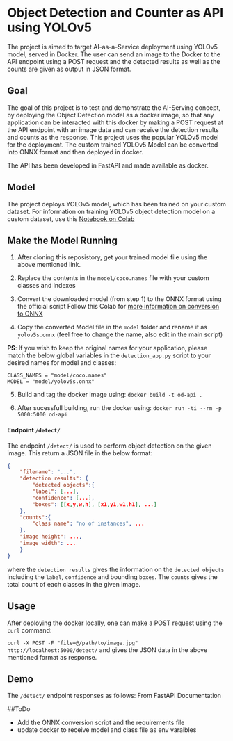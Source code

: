 # Object Detection and Counter as API using YOLOv5 

The project is aimed to target AI-as-a-Service deployment using YOLOv5 model, served in Docker. The user can send an image to the Docker to the API endpoint using a POST request and the detected results as well as the counts are given as output in JSON format.

## Goal
The goal of this project is to test and demonstrate the AI-Serving concept, by deploying the Object Detection model as a docker image, so that any application can be interacted with this docker by making a POST request at the API endpoint with an image data and can receive the detection results and counts as the response. This project uses the popular YOLOv5 model for the deployment. The custom trained YOLOv5 Model can be converted into ONNX format and then deployed in docker.

The API has been developed in FastAPI and made available as docker.

## Model
The project deploys YOLOv5 model, which has been trained on your custom dataset. For information on training YOLOv5 object detection model on a custom dataset, use this [Notebook on Colab](https://github.com/jbantony/yolov5-custom-training-tutorial) 

## Make the Model Running
1. After cloning this reposistory, get your trained model file using the above mentioned link.
2. Replace the contents in the `model/coco.names` file with your custom classes and indexes
3. Convert the downloaded model (from step 1) to the ONNX format using the official script
     Follow this Colab for [more information on conversion to ONNX](https://github.com/jbantony/yolov5-custom-training-tutorial/blob/1ddd26ead95f68f74f04e0efb5474602fbc1f229/Convert_YOLOv5_ONNX_for_Inference.ipynb)
     
4. Copy the converted Model file in the `model` folder and rename it as `yolov5s.onnx` (feel free to change the name, also edit in the main script)

**PS**: If you wish to keep the original names for your application, please match the below global variables in the `detection_app.py` script to your desired names for model and classes:
```
CLASS_NAMES = "model/coco.names"
MODEL = "model/yolov5s.onnx" 
```

5. Build and tag the docker image using:
`docker build -t od-api .`

6. After sucessfull building, run the docker using:
`docker run -ti --rm -p 5000:5000 od-api`


#### Endpoint `/detect/`

The endpoint `/detect/` is used to perform object detection on the given image. This return a JSON file in the below format:
```json
{
    "filename": "...",
    "detection results": {
        "detected objects":{
        "label": [...],
        "confidence": [...],
        "boxes": [[x,y,w,h], [x1,y1,w1,h1], ...]
    },
    "counts":{
        "class name": "no of instances", ...
    },
    "image height": ...,
    "image width": ...
    }
}
```

where the  `detection results` gives the information on the `detected objects` including the `label`, `confidence` and bounding `boxes`.  The `counts` gives the total count of each classes in the given image.
 

## Usage
After deploying the docker locally, one can make a POST request using the `curl` command:

`curl -X POST -F "file=@/path/to/image.jpg" http://localhost:5000/detect/` and gives the JSON data in the above mentioned format as response.

## Demo

The `/detect/` endpoint responses as follows: From FastAPI Documentation



##ToDo
- Add the ONNX conversion script and the requirements file
- update docker to receive model and class file as env varaibles

